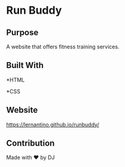 # Run Buddy

## Purpose
A website that offers fitness training services.

## Built With
*HTML

*CSS

## Website
https://lernantino.github.io/runbuddy/

## Contribution
Made with ❤️ by DJ